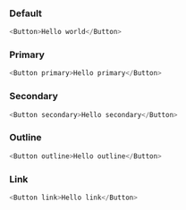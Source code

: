 ### Default
```js
<Button>Hello world</Button>
```

### Primary
```js
<Button primary>Hello primary</Button>
```

### Secondary
```js
<Button secondary>Hello secondary</Button>
```

### Outline
```js
<Button outline>Hello outline</Button>
```

### Link
```js
<Button link>Hello link</Button>
```
